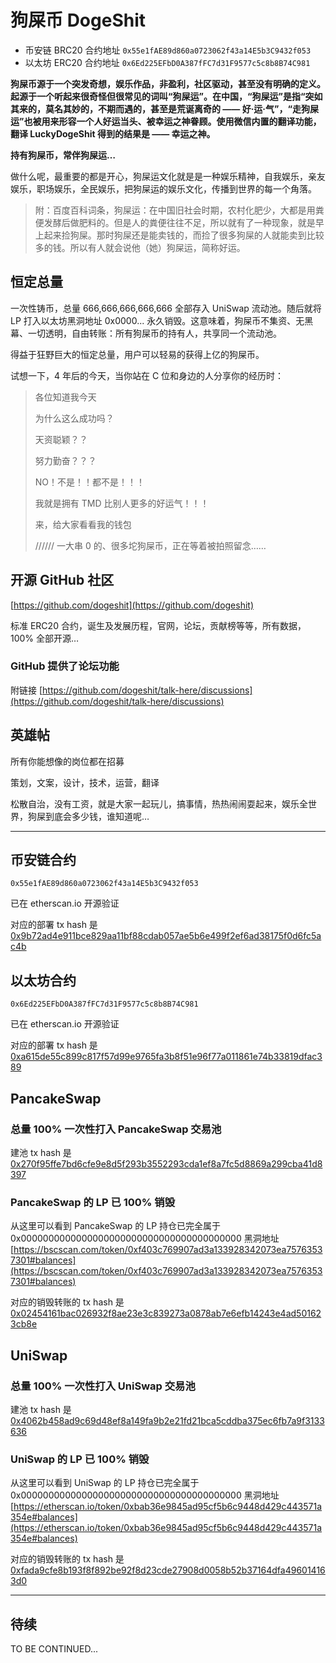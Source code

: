 # 狗屎币 DogeShit

- 币安链 BRC20 合约地址 `0x55e1fAE89d860a0723062f43a14E5b3C9432f053`
- 以太坊 ERC20 合约地址 `0x6Ed225EFbD0A387fFC7d31F9577c5c8b8B74C981`

**狗屎币源于一个突发奇想，娱乐作品，非盈利，社区驱动，甚至没有明确的定义。起源于一个听起来很奇怪但很常见的词叫“狗屎运”。在中国，“狗屎运”是指“突如其来的，莫名其妙的，不期而遇的，甚至是荒诞离奇的 —— 好·运·气”，“走狗屎运”也被用来形容一个人好运当头、被幸运之神眷顾。使用微信内置的翻译功能，翻译 LuckyDogeShit 得到的结果是 —— 幸运之神。**

**持有狗屎币，常伴狗屎运…**

做什么呢，最重要的都是开心，狗屎运文化就是是一种娱乐精神，自我娱乐，亲友娱乐，职场娱乐，全民娱乐，把狗屎运的娱乐文化，传播到世界的每一个角落。


> 附：百度百科词条，狗屎运：在中国旧社会时期，农村化肥少，大都是用粪便发酵后做肥料的。但是人的粪便往往不足，所以就有了一种现象，就是早上起来捡狗屎。那时狗屎还是能卖钱的，而捡了很多狗屎的人就能卖到比较多的钱。所以有人就会说他（她）狗屎运，简称好运。


## 恒定总量

一次性铸币，总量 666,666,666,666,666 全部存入 UniSwap 流动池。随后就将 LP 打入以太坊黑洞地址 0x0000... 永久销毁。这意味着，狗屎币不集资、无黑幕、一切透明，自由转账：所有狗屎币的持有人，共享同一个流动池。

得益于狂野巨大的恒定总量，用户可以轻易的获得上亿的狗屎币。

试想一下，4 年后的今天，当你站在 C 位和身边的人分享你的经历时：

> 各位知道我今天
> 
> 为什么这么成功吗？
> 
> 天资聪颖？？
> 
> 努力勤奋？？？
> 
> NO！不是！！都不是！！！
> 
> 我就是拥有 TMD 比别人更多的好运气！！！
> 
> 来，给大家看看我的钱包
>
> ////// 一大串 0 的、很多坨狗屎币，正在等着被拍照留念……





## 开源 GitHub 社区

[https://github.com/dogeshit](https://github.com/dogeshit)

标准 ERC20 合约，诞生及发展历程，官网，论坛，贡献榜等等，所有数据，100% 全部开源…

### GitHub 提供了论坛功能

附链接 [https://github.com/dogeshit/talk-here/discussions](https://github.com/dogeshit/talk-here/discussions)



## 英雄帖

所有你能想像的岗位都在招募

策划，文案，设计，技术，运营，翻译

松散自治，没有工资，就是大家一起玩儿，搞事情，热热闹闹耍起来，娱乐全世界，狗屎到底会多少钱，谁知道呢…


---------


## 币安链合约

`0x55e1fAE89d860a0723062f43a14E5b3C9432f053`

已在 etherscan.io 开源验证

对应的部署 tx hash 是
[0x9b72ad4e911bce829aa11bf88cdab057ae5b6e499f2ef6ad38175f0d6fc5ac4b](https://bscscan.com/tx/0x9b72ad4e911bce829aa11bf88cdab057ae5b6e499f2ef6ad38175f0d6fc5ac4b)


## 以太坊合约

`0x6Ed225EFbD0A387fFC7d31F9577c5c8b8B74C981`

已在 etherscan.io 开源验证

对应的部署 tx hash 是
[0xa615de55c899c817f57d99e9765fa3b8f51e96f77a011861e74b33819dfac389](https://etherscan.io/tx/0xa615de55c899c817f57d99e9765fa3b8f51e96f77a011861e74b33819dfac389)


## PancakeSwap

### 总量 100% 一次性打入 PancakeSwap 交易池

建池 tx hash 是
[0x270f95ffe7bd6cfe9e8d5f293b3552293cda1ef8a7fc5d8869a299cba41d8397](https://bscscan.com/tx/0x270f95ffe7bd6cfe9e8d5f293b3552293cda1ef8a7fc5d8869a299cba41d8397)

### PancakeSwap 的 LP 已 100% 销毁

从这里可以看到 PancakeSwap 的 LP 持仓已完全属于 0x0000000000000000000000000000000000000000 黑洞地址
[https://bscscan.com/token/0xf403c769907ad3a133928342073ea75763537301#balances](https://bscscan.com/token/0xf403c769907ad3a133928342073ea75763537301#balances)

对应的销毁转账的 tx hash 是
[0x02454161bac026932f8ae23e3c839273a0878ab7e6efb14243e4ad501623cb8e](https://bscscan.com/tx/0x02454161bac026932f8ae23e3c839273a0878ab7e6efb14243e4ad501623cb8e)


## UniSwap

### 总量 100% 一次性打入 UniSwap 交易池

建池 tx hash 是
[0x4062b458ad9c69d48ef8a149fa9b2e21fd21bca5cddba375ec6fb7a9f3133636](https://etherscan.io/tx/0x4062b458ad9c69d48ef8a149fa9b2e21fd21bca5cddba375ec6fb7a9f3133636)

### UniSwap 的 LP 已 100% 销毁

从这里可以看到 UniSwap 的 LP 持仓已完全属于 0x0000000000000000000000000000000000000000 黑洞地址
[https://etherscan.io/token/0xbab36e9845ad95cf5b6c9448d429c443571a354e#balances](https://etherscan.io/token/0xbab36e9845ad95cf5b6c9448d429c443571a354e#balances)

对应的销毁转账的 tx hash 是
[0xfada9cfe8b193f8f892be92f8d23cde27908d0058b52b37164dfa496014163d0](https://etherscan.io/tx/0xfada9cfe8b193f8f892be92f8d23cde27908d0058b52b37164dfa496014163d0)


---------

## 待续

TO BE CONTINUED...
